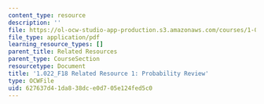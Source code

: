 ```yaml
---
content_type: resource
description: ''
file: https://ol-ocw-studio-app-production.s3.amazonaws.com/courses/1-022-introduction-to-network-models-fall-2018/627637d41da838dce0d705e124fed5c0_MIT1_022F18_RelatedResource1.pdf
file_type: application/pdf
learning_resource_types: []
parent_title: Related Resources
parent_type: CourseSection
resourcetype: Document
title: '1.022_F18 Related Resource 1: Probability Review'
type: OCWFile
uid: 627637d4-1da8-38dc-e0d7-05e124fed5c0
---
```

